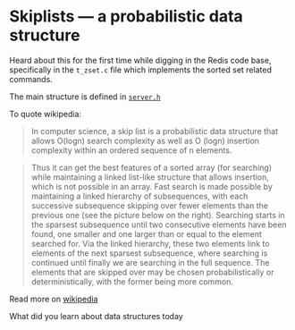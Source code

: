 # Skiplists — a probabilistic data structure

Heard about this for the first time while digging in the Redis code base,
specifically in the `t_zset.c` file which implements the sorted set related
commands.

The main structure is defined in [`server.h`][1]

To quote wikipedia:

> In computer science, a skip list is a probabilistic data structure that
> allows O(logn) search complexity as well as O (logn) insertion complexity
> within an ordered sequence of n elements.

> Thus it can get the best features of a sorted array (for searching) while
> maintaining a linked list-like structure that allows insertion, which is not
> possible in an array. Fast search is made possible by maintaining a linked
> hierarchy of subsequences, with each successive subsequence skipping over fewer
> elements than the previous one (see the picture below on the right). Searching
> starts in the sparsest subsequence until two consecutive elements have been
> found, one smaller and one larger than or equal to the element searched for.
> Via the linked hierarchy, these two elements link to elements of the next
> sparsest subsequence, where searching is continued until finally we are
> searching in the full sequence. The elements that are skipped over may be
> chosen probabilistically or deterministically, with the former being more
> common.


Read more on [wikipedia][2]

What did you learn about data structures today

[1]:https://github.com/antirez/redis/blob/6.0/src/server.h#L899-L914
[2]:https://en.wikipedia.org/wiki/Skip_list

